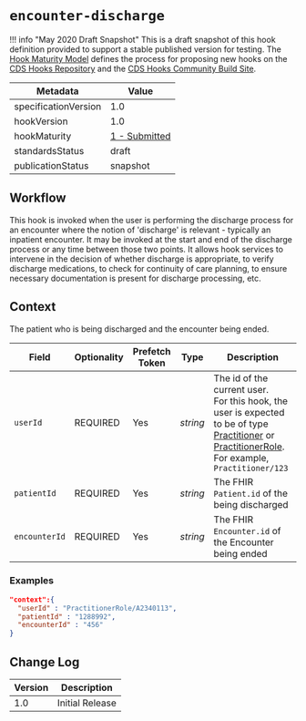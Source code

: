 # `encounter-discharge`

!!! info "May 2020 Draft Snapshot"
    This is a draft snapshot of this hook definition provided to support a
    stable published version for testing. The [Hook Maturity Model](https://cds-hooks.hl7.org/1.0/#hook-maturity-model)
    defines the process for proposing new hooks on the [CDS Hooks Repository](https://github.com/cds-hooks/docs) and
    the [CDS Hooks Community Build Site](https://cds-hooks.org/).

| Metadata | Value
| ---- | ----
| specificationVersion | 1.0
| hookVersion | 1.0
| hookMaturity | [1 - Submitted](../../specification/1.0/#hook-maturity-model)
| standardsStatus | draft
| publicationStatus | snapshot

## Workflow

This hook is invoked when the user is performing the discharge process for an encounter where the notion of 'discharge' is relevant - typically an inpatient encounter.  It may be invoked at the start and end of the discharge process or any time between those two points.  It allows hook services to intervene in the decision of whether discharge is appropriate, to verify discharge medications, to check for continuity of care planning, to ensure necessary documentation is present for discharge processing, etc.

## Context

The patient who is being discharged and the encounter being ended.

Field | Optionality | Prefetch Token | Type | Description
----- | -------- | ---- | ---- | ----
`userId` | REQUIRED | Yes | *string* | The id of the current user.<br />For this hook, the user is expected to be of type [Practitioner](https://www.hl7.org/fhir/practitioner.html) or [PractitionerRole](https://www.hl7.org/fhir/practitionerrole.html).<br />For example, `Practitioner/123`
`patientId` | REQUIRED | Yes | *string* | The FHIR `Patient.id` of the being discharged
`encounterId` | REQUIRED | Yes | *string* | The FHIR `Encounter.id` of the Encounter being ended

### Examples

```json
"context":{
  "userId" : "PractitionerRole/A2340113",
  "patientId" : "1288992",
  "encounterId" : "456"
}
```

## Change Log

Version | Description
---- | ----
1.0 | Initial Release
